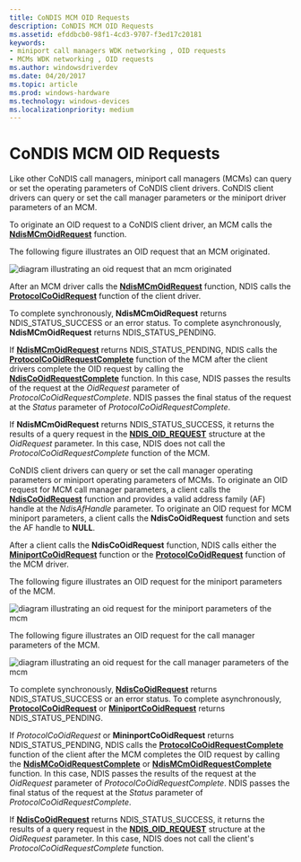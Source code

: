 ```yaml
---
title: CoNDIS MCM OID Requests
description: CoNDIS MCM OID Requests
ms.assetid: efddbcb0-98f1-4cd3-9707-f3ed17c20181
keywords:
- miniport call managers WDK networking , OID requests
- MCMs WDK networking , OID requests
ms.author: windowsdriverdev
ms.date: 04/20/2017
ms.topic: article
ms.prod: windows-hardware
ms.technology: windows-devices
ms.localizationpriority: medium
---
```


# CoNDIS MCM OID Requests





Like other CoNDIS call managers, miniport call managers (MCMs) can query or set the operating parameters of CoNDIS client drivers. CoNDIS client drivers can query or set the call manager parameters or the miniport driver parameters of an MCM.

To originate an OID request to a CoNDIS client driver, an MCM calls the [**NdisMCmOidRequest**](https://msdn.microsoft.com/library/windows/hardware/ff563548) function.

The following figure illustrates an OID request that an MCM originated.

![diagram illustrating an oid request that an mcm originated](images/mcmcorequest.png)

After an MCM driver calls the [**NdisMCmOidRequest**](https://msdn.microsoft.com/library/windows/hardware/ff563548) function, NDIS calls the [**ProtocolCoOidRequest**](https://msdn.microsoft.com/library/windows/hardware/ff570254) function of the client driver.

To complete synchronously, **NdisMCmOidRequest** returns NDIS\_STATUS\_SUCCESS or an error status. To complete asynchronously, **NdisMCmOidRequest** returns NDIS\_STATUS\_PENDING.

If [**NdisMCmOidRequest**](https://msdn.microsoft.com/library/windows/hardware/ff563548) returns NDIS\_STATUS\_PENDING, NDIS calls the [**ProtocolCoOidRequestComplete**](https://msdn.microsoft.com/library/windows/hardware/ff570255) function of the MCM after the client drivers complete the OID request by calling the [**NdisCoOidRequestComplete**](https://msdn.microsoft.com/library/windows/hardware/ff561716) function. In this case, NDIS passes the results of the request at the *OidRequest* parameter of *ProtocolCoOidRequestComplete*. NDIS passes the final status of the request at the *Status* parameter of *ProtocolCoOidRequestComplete*.

If **NdisMCmOidRequest** returns NDIS\_STATUS\_SUCCESS, it returns the results of a query request in the [**NDIS\_OID\_REQUEST**](https://msdn.microsoft.com/library/windows/hardware/ff566710) structure at the *OidRequest* parameter. In this case, NDIS does not call the *ProtocolCoOidRequestComplete* function of the MCM.

CoNDIS client drivers can query or set the call manager operating parameters or miniport operating parameters of MCMs. To originate an OID request for MCM call manager parameters, a client calls the [**NdisCoOidRequest**](https://msdn.microsoft.com/library/windows/hardware/ff561711) function and provides a valid address family (AF) handle at the *NdisAfHandle* parameter. To originate an OID request for MCM miniport parameters, a client calls the **NdisCoOidRequest** function and sets the AF handle to **NULL**.

After a client calls the **NdisCoOidRequest** function, NDIS calls either the [**MiniportCoOidRequest**](https://msdn.microsoft.com/library/windows/hardware/ff559362) function or the [**ProtocolCoOidRequest**](https://msdn.microsoft.com/library/windows/hardware/ff570254) function of the MCM driver.

The following figure illustrates an OID request for the miniport parameters of the MCM.

![diagram illustrating an oid request for the miniport parameters of the mcm](images/protocol2mcmcorequest.png)

The following figure illustrates an OID request for the call manager parameters of the MCM.

![diagram illustrating an oid request for the call manager parameters of the mcm](images/client2mcmcorequest.png)

To complete synchronously, [**NdisCoOidRequest**](https://msdn.microsoft.com/library/windows/hardware/ff561711) returns NDIS\_STATUS\_SUCCESS or an error status. To complete asynchronously, [**ProtocolCoOidRequest**](https://msdn.microsoft.com/library/windows/hardware/ff570254) or [**MiniportCoOidRequest**](https://msdn.microsoft.com/library/windows/hardware/ff559362) returns NDIS\_STATUS\_PENDING.

If *ProtocolCoOidRequest* or **MininportCoOidRequest** returns NDIS\_STATUS\_PENDING, NDIS calls the [**ProtocolCoOidRequestComplete**](https://msdn.microsoft.com/library/windows/hardware/ff570255) function of the client after the MCM completes the OID request by calling the [**NdisMCoOidRequestComplete**](https://msdn.microsoft.com/library/windows/hardware/ff563568) or [**NdisMCmOidRequestComplete**](https://msdn.microsoft.com/library/windows/hardware/ff563551) function. In this case, NDIS passes the results of the request at the *OidRequest* parameter of *ProtocolCoOidRequestComplete*. NDIS passes the final status of the request at the *Status* parameter of *ProtocolCoOidRequestComplete*.

If [**NdisCoOidRequest**](https://msdn.microsoft.com/library/windows/hardware/ff561711) returns NDIS\_STATUS\_SUCCESS, it returns the results of a query request in the [**NDIS\_OID\_REQUEST**](https://msdn.microsoft.com/library/windows/hardware/ff566710) structure at the *OidRequest* parameter. In this case, NDIS does not call the client's *ProtocolCoOidRequestComplete* function.

 

 





